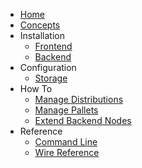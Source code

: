 * [Home](Home)
* [Concepts](Concepts)
* Installation
  * [Frontend](Frontend-Installation)
  * [Backend](Backend-Installation)
* Configuration
  * [Storage](Storage-Configuration)
* How To
  * [Manage Distributions](Manage-Distributions) 
  * [Manage Pallets](Manage-Pallets)
  * [Extend Backend Nodes](Extend-Backend-Nodes)
* Reference
  * [Command Line](Command-Line-Reference) 
  * [Wire Reference](Wire-Reference)
  
